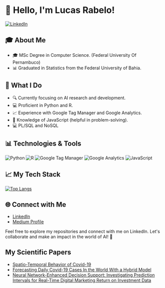 # 👋 Hello, I'm Lucas Rabelo!

[![LinkedIn](https://img.shields.io/badge/LinkedIn-Connect-blue)](https://www.linkedin.com/in/lucas-rabelo-ab58492a1/)

## 🎓 About Me

- 🎓 MSc Degree in Computer Science. (Federal University Of Pernambuco)
- 📊 Graduated in Statistics from the Federal University of Bahia.

## 🚀 What I Do

- 🔍 Currently focusing on AI research and development.
- 💻 Proficient in Python and R.
- 📈 Experience with Google Tag Manager and Google Analytics.
- 🔧 Knowledge of JavaScript (helpful in problem-solving).
- 💻 PL/SQL and NoSQL
  
## 📊 Technologies & Tools

![Python](https://img.shields.io/badge/-Python-3776AB?style=flat-square&logo=python&logoColor=white)
![R](https://img.shields.io/badge/-R-276DC3?style=flat-square&logo=R&logoColor=white)
![Google Tag Manager](https://img.shields.io/badge/-Google%20Tag%20Manager-4285F4?style=flat-square&logo=google-tag-manager&logoColor=white)
![Google Analytics](https://img.shields.io/badge/-Google%20Analytics-E37400?style=flat-square&logo=google-analytics&logoColor=white)
![JavaScript](https://img.shields.io/badge/-JavaScript-F7DF1E?style=flat-square&logo=javascript&logoColor=black)

## 📈 My Tech Stack

[![Top Langs](https://github-readme-stats.vercel.app/api/top-langs/?username=marreapato&layout=compact)](https://github.com/anuraghazra/github-readme-stats)

## 🌐 Connect with Me

- [LinkedIn](https://www.linkedin.com/in/lucas-rabelo-ab58492a1/)
- [Medium Profile](https://medium.com/@lucasrabeloufba)

Feel free to explore my repositories and connect with me on LinkedIn. Let's collaborate and make an impact in the world of AI! 🚀


## My Scientific Papers
 - [Spatio-Temporal Behavior of Covid-19](https://www.sciencedirect.com/science/article/pii/S1877584521000605)
 - [Forecasting Daily Covid-19 Cases In the World With a Hybrid Model](https://www.sciencedirect.com/science/article/pii/S1568494622004938)
 - [Neural Network-Enhanced Decision Support: Investigating Prediction Intervals for Real-Time Digital Marketing Return on Investment Data ](https://sol.sbc.org.br/index.php/brasnam/article/view/29332/29137)

<!--
**marreapato/marreapato** is a ✨ _special_ ✨ repository because its `README.md` (this file) appears on your GitHub profile.

Here are some ideas to get you started:

- 🔭 I’m currently working on ...
- 🌱 I’m currently learning ...
- 👯 I’m looking to collaborate on ...
- 🤔 I’m looking for help with ...
- 💬 Ask me about ...
- 📫 How to reach me: ...
- ⚡ Fun fact: ...
-->
